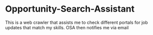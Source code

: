 # Opportunity-Search-Assistant
This is a web crawler that assists me to check different portals for job updates that match my skills. OSA then notifies me via email
